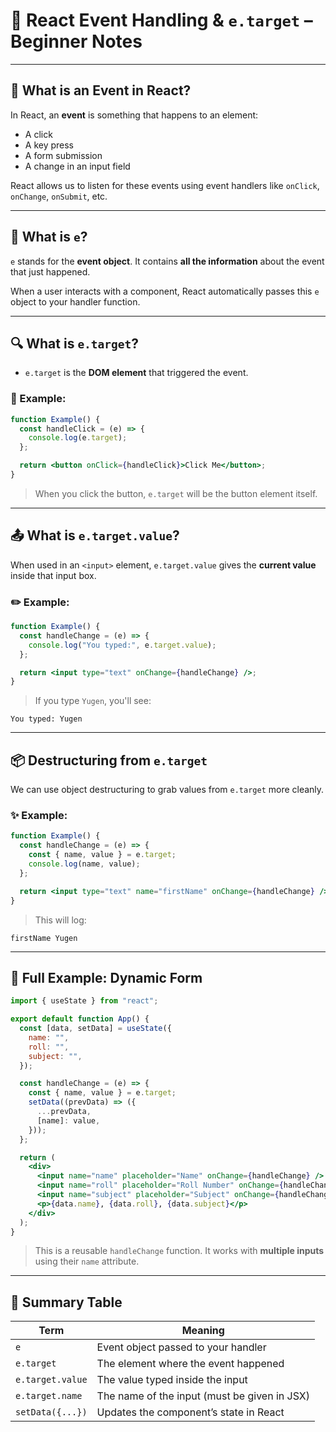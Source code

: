 
# 📘 React Event Handling & `e.target` – Beginner Notes

---

## 📍 What is an Event in React?

In React, an **event** is something that happens to an element:
- A click
- A key press
- A form submission
- A change in an input field

React allows us to listen for these events using event handlers like `onClick`, `onChange`, `onSubmit`, etc.

---

## 🎯 What is `e`?

`e` stands for the **event object**. It contains **all the information** about the event that just happened.

When a user interacts with a component, React automatically passes this `e` object to your handler function.

---

## 🔍 What is `e.target`?

- `e.target` is the **DOM element** that triggered the event.

### 🧪 Example:
```jsx
function Example() {
  const handleClick = (e) => {
    console.log(e.target);
  };

  return <button onClick={handleClick}>Click Me</button>;
}
```
> When you click the button, `e.target` will be the button element itself.

---

## 📤 What is `e.target.value`?

When used in an `<input>` element, `e.target.value` gives the **current value** inside that input box.

### ✏️ Example:
```jsx
function Example() {
  const handleChange = (e) => {
    console.log("You typed:", e.target.value);
  };

  return <input type="text" onChange={handleChange} />;
}
```
> If you type `Yugen`, you'll see:
```
You typed: Yugen
```

---

## 📦 Destructuring from `e.target`

We can use object destructuring to grab values from `e.target` more cleanly.

### ✨ Example:
```jsx
function Example() {
  const handleChange = (e) => {
    const { name, value } = e.target;
    console.log(name, value);
  };

  return <input type="text" name="firstName" onChange={handleChange} />;
}
```
> This will log:
```
firstName Yugen
```

---

## 🧩 Full Example: Dynamic Form

```jsx
import { useState } from "react";

export default function App() {
  const [data, setData] = useState({
    name: "",
    roll: "",
    subject: "",
  });

  const handleChange = (e) => {
    const { name, value } = e.target;
    setData((prevData) => ({
      ...prevData,
      [name]: value,
    }));
  };

  return (
    <div>
      <input name="name" placeholder="Name" onChange={handleChange} />
      <input name="roll" placeholder="Roll Number" onChange={handleChange} />
      <input name="subject" placeholder="Subject" onChange={handleChange} />
      <p>{data.name}, {data.roll}, {data.subject}</p>
    </div>
  );
}
```

> This is a reusable `handleChange` function. It works with **multiple inputs** using their `name` attribute.

---

## 📌 Summary Table

| Term              | Meaning                                              |
|-------------------|------------------------------------------------------|
| `e`               | Event object passed to your handler                  |
| `e.target`        | The element where the event happened                 |
| `e.target.value`  | The value typed inside the input                    |
| `e.target.name`   | The name of the input (must be given in JSX)         |
| `setData({...})`  | Updates the component’s state in React               |

